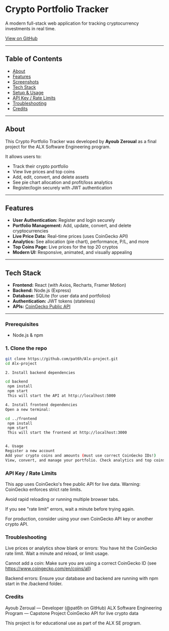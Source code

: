 # Crypto Portfolio Tracker

A modern full-stack web application for tracking cryptocurrency investments in real time.

[View on GitHub](https://github.com/pat6h/Alx-project)

---

## Table of Contents

- [About](#about)
- [Features](#features)
- [Screenshots](#screenshots)
- [Tech Stack](#tech-stack)
- [Setup & Usage](#setup--usage)
- [API Key / Rate Limits](#api-key--rate-limits)
- [Troubleshooting](#troubleshooting)
- [Credits](#credits)

---

## About

This Crypto Portfolio Tracker was developed by **Ayoub Zeroual** as a final project for the ALX Software Engineering program.

It allows users to:
- Track their crypto portfolio
- View live prices and top coins
- Add, edit, convert, and delete assets
- See pie chart allocation and profit/loss analytics
- Register/login securely with JWT authentication

---

## Features

- **User Authentication:** Register and login securely
- **Portfolio Management:** Add, update, convert, and delete cryptocurrencies
- **Live Price Data:** Real-time prices (uses CoinGecko API)
- **Analytics:** See allocation (pie chart), performance, P/L, and more
- **Top Coins Page:** Live prices for the top 20 cryptos
- **Modern UI:** Responsive, animated, and visually appealing

---

## Tech Stack

- **Frontend:** React (with Axios, Recharts, Framer Motion)
- **Backend:** Node.js (Express)
- **Database:** SQLite (for user data and portfolios)
- **Authentication:** JWT tokens (stateless)
- **APIs:** [CoinGecko Public API](https://www.coingecko.com/en/api)

---

### Prerequisites

- Node.js & npm

### 1. **Clone the repo**
```bash
git clone https://github.com/pat6h/Alx-project.git
cd Alx-project

2. Install backend dependencies

cd backend
 npm install
 npm start
 This will start the API at http://localhost:5000

4. Install frontend dependencies
Open a new terminal:

cd ../frontend
 npm install
 npm start
 This will start the frontend at http://localhost:3000


4. Usage
Register a new account
Add your crypto coins and amounts (must use correct CoinGecko IDs!)
View, convert, and manage your portfolio. Check analytics and top coins

```

### API Key / Rate Limits
This app uses CoinGecko's free public API for live data.
Warning: CoinGecko enforces strict rate limits.

Avoid rapid reloading or running multiple browser tabs.

If you see "rate limit" errors, wait a minute before trying again.

For production, consider using your own CoinGecko API key or another crypto API.

### Troubleshooting
Live prices or analytics show blank or errors:
You have hit the CoinGecko rate limit. Wait a minute and reload, or limit usage.

Cannot add a coin:
Make sure you are using a correct CoinGecko ID (see https://www.coingecko.com/en/coins/all)

Backend errors:
Ensure your database and backend are running with npm start in the /backend folder.

### Credits
Ayoub Zeroual — Developer (@pat6h on GitHub)
ALX Software Engineering Program — Capstone Project
CoinGecko API for live crypto data

This project is for educational use as part of the ALX SE program.
